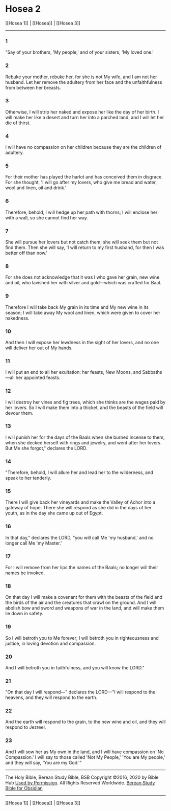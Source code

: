 # Hosea 2

[[Hosea 1]] | [[Hosea]] | [[Hosea 3]]

---

### 1
"Say of your brothers, 'My people,' and of your sisters, 'My loved one.'

### 2
Rebuke your mother, rebuke her, for she is not My wife, and I am not her husband. Let her remove the adultery from her face and the unfaithfulness from between her breasts.

### 3
Otherwise, I will strip her naked and expose her like the day of her birth. I will make her like a desert and turn her into a parched land, and I will let her die of thirst.

### 4
I will have no compassion on her children because they are the children of adultery.

### 5
For their mother has played the harlot and has conceived them in disgrace. For she thought, 'I will go after my lovers, who give me bread and water, wool and linen, oil and drink.'

### 6
Therefore, behold, I will hedge up her path with thorns; I will enclose her with a wall, so she cannot find her way.

### 7
She will pursue her lovers but not catch them; she will seek them but not find them. Then she will say, 'I will return to my first husband, for then I was better off than now.'

### 8
For she does not acknowledge that it was I who gave her grain, new wine and oil, who lavished her with silver and gold—which was crafted for Baal.

### 9
Therefore I will take back My grain in its time and My new wine in its season; I will take away My wool and linen, which were given to cover her nakedness.

### 10
And then I will expose her lewdness in the sight of her lovers, and no one will deliver her out of My hands.

### 11
I will put an end to all her exultation: her feasts, New Moons, and Sabbaths—all her appointed feasts.

### 12
I will destroy her vines and fig trees, which she thinks are the wages paid by her lovers. So I will make them into a thicket, and the beasts of the field will devour them.

### 13
I will punish her for the days of the Baals when she burned incense to them, when she decked herself with rings and jewelry, and went after her lovers. But Me she forgot," declares the LORD.

### 14
"Therefore, behold, I will allure her and lead her to the wilderness, and speak to her tenderly.

### 15
There I will give back her vineyards and make the Valley of Achor into a gateway of hope. There she will respond as she did in the days of her youth, as in the day she came up out of Egypt.

### 16
In that day," declares the LORD, "you will call Me 'my husband,' and no longer call Me 'my Master.'

### 17
For I will remove from her lips the names of the Baals; no longer will their names be invoked.

### 18
On that day I will make a covenant for them with the beasts of the field and the birds of the air and the creatures that crawl on the ground. And I will abolish bow and sword and weapons of war in the land, and will make them lie down in safety.

### 19
So I will betroth you to Me forever; I will betroth you in righteousness and justice, in loving devotion and compassion.

### 20
And I will betroth you in faithfulness, and you will know the LORD."

### 21
"On that day I will respond—" declares the LORD—"I will respond to the heavens, and they will respond to the earth.

### 22
And the earth will respond to the grain, to the new wine and oil, and they will respond to Jezreel.

### 23
And I will sow her as My own in the land, and I will have compassion on 'No Compassion.' I will say to those called 'Not My People,' 'You are My people,' and they will say, 'You are my God.'"

---

The Holy Bible, Berean Study Bible, BSB
Copyright ©2016, 2020 by Bible Hub
[Used by Permission](https://berean.bible/terms.htm). All Rights Reserved Worldwide.
[Berean Study Bible for Obsidian](https://github.com/gapmiss/berean-study-bible-for-obsidian)

---

[[Hosea 1]] | [[Hosea]] | [[Hosea 3]]

